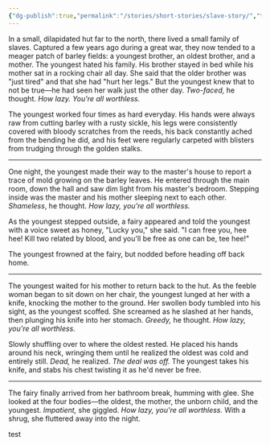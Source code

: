 ```yaml
---
{"dg-publish":true,"permalink":"/stories/short-stories/slave-story/","tags":["gardenEntry"]}
---
```


In a small, dilapidated hut far to the north, there lived a small family of slaves. Captured a few years ago during a great war, they now tended to a meager patch of barley fields: a youngest brother, an oldest brother, and a mother. The youngest hated his family. His brother stayed in bed while his mother sat in a rocking chair all day. She said that the older brother was "just tired" and that she had "hurt her legs." But the youngest knew that to not be true—he had seen her walk just the other day. *Two-faced,* he thought. *How lazy. You're all worthless.*

The youngest worked four times as hard everyday. His hands were always raw from cutting barley with a rusty sickle, his legs were consistently covered with bloody scratches from the reeds, his back constantly ached from the bending he did, and his feet were regularly carpeted with blisters from trudging through the golden stalks.  

---

One night, the youngest made their way to the master's house to report a trace of mold growing on the barley leaves. He entered through the main room, down the hall and saw dim light from his master's bedroom. Stepping inside was the master and his mother sleeping next to each other. *Shameless*, he thought. *How lazy, you're all worthless.*

As the youngest stepped outside, a fairy appeared and told the youngest with a voice sweet as honey, "Lucky you," she said. "I can free you, hee hee! Kill two related by blood, and you'll be free as one can be, tee hee!" 

The youngest frowned at the fairy, but nodded before heading off back home.

---

The youngest waited for his mother to return back to the hut. As the feeble woman began to sit down on her chair, the youngest lunged at her with a knife, knocking the mother to the ground. Her swollen body tumbled into his sight, as the youngest scoffed.  She screamed as he slashed at her hands, then plunging his knife into her stomach. *Greedy,* he thought. *How lazy, you're all worthless.*

Slowly shuffling over to where the oldest rested. He placed his hands around his neck, wringing them until he realized the oldest was cold and entirely still. *Dead,* he realized. *The deal was off.* The youngest takes his knife, and stabs his chest twisting it as he'd never be free.

---

The fairy finally arrived from her bathroom break, humming with glee. She looked at the four bodies—the oldest, the mother, the unborn child, and the youngest. *Impatient,* she giggled. *How lazy, you're all worthless.* With a shrug, she fluttered away into the night.

test